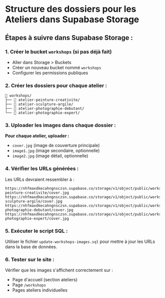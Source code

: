 # Structure des dossiers pour les Ateliers dans Supabase Storage

## Étapes à suivre dans Supabase Storage :

### 1. Créer le bucket `workshops` (si pas déjà fait)
- Aller dans Storage > Buckets
- Créer un nouveau bucket nommé `workshops`
- Configurer les permissions publiques

### 2. Créer les dossiers pour chaque atelier :

```
📁 workshops/
├── 📁 atelier-peinture-creativite/
├── 📁 atelier-sculpture-argile/
├── 📁 atelier-photographie-debutant/
└── 📁 atelier-photographie-expert/
```

### 3. Uploader les images dans chaque dossier :

**Pour chaque atelier, uploader :**
- `cover.jpg` (image de couverture principale)
- `image1.jpg` (image secondaire, optionnelle)
- `image2.jpg` (image détail, optionnelle)

### 4. Vérifier les URLs générées :

Les URLs devraient ressembler à :
```
https://nhfmaxdkecahngnsczsn.supabase.co/storage/v1/object/public/workshops/atelier-peinture-creativite/cover.jpg
https://nhfmaxdkecahngnsczsn.supabase.co/storage/v1/object/public/workshops/atelier-sculpture-argile/cover.jpg
https://nhfmaxdkecahngnsczsn.supabase.co/storage/v1/object/public/workshops/atelier-photographie-debutant/cover.jpg
https://nhfmaxdkecahngnsczsn.supabase.co/storage/v1/object/public/workshops/atelier-photographie-expert/cover.jpg
```

### 5. Exécuter le script SQL :

Utiliser le fichier `update-workshops-images.sql` pour mettre à jour les URLs dans la base de données.

### 6. Tester sur le site :

Vérifier que les images s'affichent correctement sur :
- Page d'accueil (section ateliers)
- Page `/workshops`
- Pages ateliers individuelles
